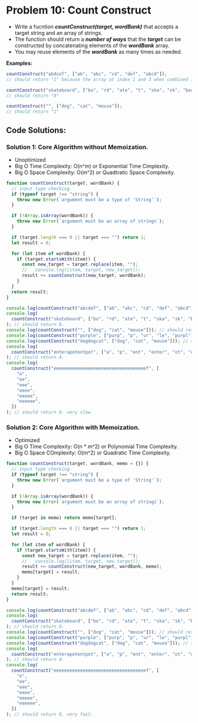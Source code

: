 # Problem 10: Count Construct

- Write a fucntion **_countConstruct(target, wordBank)_** that accepts a target string and an array of strings.
- The function should return a **_number of ways_** that the **_target_** can be constructed by concatenating elements of the **_wordBank_** array.
- You may reuse elements of the **_wordBank_** as many times as needed.

**Examples:**

```javascript
countConstruct("abdcef", ["ab", "abc", "cd", "def", "abcd"]);
// should return "1" because the array at index 1 and 3 when combined is equal to "abcdef".

countConstruct("skateboard", ["bo", "rd", "ate", "t", "ska", "sk", "boar"]);
// should return "0"

countConstruct("", ["dog", "cat", "mouse"]);
// should return "1"
```

## Code Solutions:

### Solution 1: Core Algorithm without Memoization.

- Unoptimized
- Big O Time Complexity: O(n^m) or Exponential Time Cimplexity.
- Big O Space Complexity: O(m^2) or Quadtratic Space Complexity.

```javascript
function countConstruct(target, wordBank) {
  // input type checking.
  if (typeof target !== "string") {
    throw new Error(`argument must be a type of 'String'`);
  }

  if (!Array.isArray(wordBank)) {
    throw new Error(`argument must be an array of strings`);
  }

  if (target.length === 0 || target === "") return 1;
  let result = 0;

  for (let item of wordBank) {
    if (target.startsWith(item)) {
      const new_target = target.replace(item, "");
      //   console.log([item, target, new_target]);
      result += countConstruct(new_target, wordBank);
    }
  }
  return result;
}

console.log(countConstruct("abcdef", ["ab", "abc", "cd", "def", "abcd"])); // should return 1
console.log(
  countConstruct("skateboard", ["bo", "rd", "ate", "t", "ska", "sk", "boar"])
); // should return 0.
console.log(countConstruct("", ["dog", "cat", "mouse"])); // should return 1.
console.log(countConstruct("purple", ["purp", "p", "ur", "le", "purpl"])); // should return 2.
console.log(countConstruct("dogdogcat", ["dog", "cat", "mouse"])); // should return 1.
console.log(
  countConstruct("enterapotentpot", ["a", "p", "ent", "enter", "ot", "o", "t"])
); // should return 4.
console.log(
  countConstruct("eeeeeeeeeeeeeeeeeeeeeeeeeeeeeeeeeeef", [
    "e",
    "ee",
    "eee",
    "eeee",
    "eeeee",
    "eeeeee",
  ])
); // should return 0. very slow
```

### Solution 2: Core Algorithm with Memoization.

- Optimized
- Big O Time Complexity: O(n \* m^2) or Polynomial Time Complexity.
- Big O Space COmplexity: O(m^2) or Quadratic Time Complexity.

```javascript
function countConstruct(target, wordBank, memo = {}) {
  // input type checking.
  if (typeof target !== "string") {
    throw new Error(`argument must be a type of 'String'`);
  }

  if (!Array.isArray(wordBank)) {
    throw new Error(`argument must be an array of strings`);
  }

  if (target in memo) return memo[target];

  if (target.length === 0 || target === "") return 1;
  let result = 0;

  for (let item of wordBank) {
    if (target.startsWith(item)) {
      const new_target = target.replace(item, "");
      //   console.log([item, target, new_target]);
      result += countConstruct(new_target, wordBank, memo);
      memo[target] = result;
    }
  }
  memo[target] = result;
  return result;
}

console.log(countConstruct("abcdef", ["ab", "abc", "cd", "def", "abcd"])); // should return 1
console.log(
  countConstruct("skateboard", ["bo", "rd", "ate", "t", "ska", "sk", "boar"])
); // should return 0.
console.log(countConstruct("", ["dog", "cat", "mouse"])); // should return 1.
console.log(countConstruct("purple", ["purp", "p", "ur", "le", "purpl"])); // should return 2.
console.log(countConstruct("dogdogcat", ["dog", "cat", "mouse"])); // should return 1.
console.log(
  countConstruct("enterapotentpot", ["a", "p", "ent", "enter", "ot", "o", "t"])
); // should return 4.
console.log(
  countConstruct("eeeeeeeeeeeeeeeeeeeeeeeeeeeeeeeeeeef", [
    "e",
    "ee",
    "eee",
    "eeee",
    "eeeee",
    "eeeeee",
  ])
); // should return 0, very fast.
```
